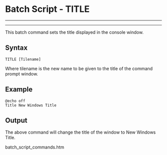 # Batch Script - TITLE

---



---

This batch command sets the title displayed in the console window.

## Syntax

```
TITLE [Tilename]
```

Where tilename is the new name to be given to the title of the command prompt window.

## Example

```
@echo off 
Title New Windows Title
```

## Output

The above command will change the title of the window to New Windows Title.

batch\_script\_commands.htm


